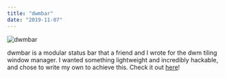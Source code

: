 ```yaml
---
title: "dwmbar"
date: "2019-11-07"
---
```


<img class="img_span" src="https://raw.githubusercontent.com/thytom/dwmbar/master/res/example.png" alt="dwmbar"/><br>

dwmbar is a modular status bar that a friend and I wrote for the dwm tiling
window manager. I wanted something lightweight and incredibly hackable, and
chose to write my own to achieve this. Check it out
 [here](https://github.com/thytom/dwmbar)!
